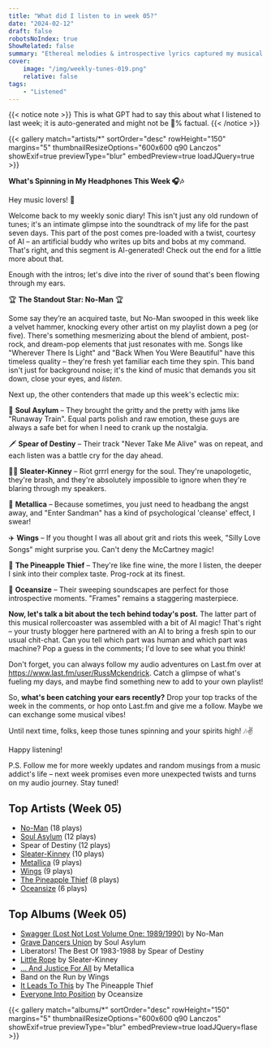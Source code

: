 ```yaml
---
title: "What did I listen to in week 05?"
date: "2024-02-12"
draft: false
robotsNoIndex: true
ShowRelated: false
summary: "Ethereal melodies & introspective lyrics captured my musical soul this week! Join me in embracing No-Man's haunting soundscapes"
cover:
    image: "/img/weekly-tunes-019.png"
    relative: false
tags:
    - "Listened"
---
```


{{< notice note >}}
This is what GPT had to say this about what I listened to last week; it is auto-generated and might not be 💯% factual.
{{< /notice >}}

{{< gallery match="artists/*" sortOrder="desc" rowHeight="150" margins="5" thumbnailResizeOptions="600x600 q90 Lanczos" showExif=true previewType="blur" embedPreview=true loadJQuery=true >}}

**What's Spinning in My Headphones This Week 🎧🎶**

Hey music lovers! 🎸

Welcome back to my weekly sonic diary! This isn't just any old rundown of tunes; it's an intimate glimpse into the soundtrack of my life for the past seven days. This part of the post comes pre-loaded with a twist, courtesy of AI – an artificial buddy who writes up bits and bobs at my command. That's right, and this segment is AI-generated! Check out the end for a little more about that.

Enough with the intros; let's dive into the river of sound that's been flowing through my ears. 

🏆 **The Standout Star: No-Man** 🏆

Some say they’re an acquired taste, but No-Man swooped in this week like a velvet hammer, knocking every other artist on my playlist down a peg (or five). There's something mesmerizing about the blend of ambient, post-rock, and dream-pop elements that just resonates with me. Songs like "Wherever There Is Light" and "Back When You Were Beautiful" have this timeless quality – they're fresh yet familiar each time they spin. This band isn't just for background noise; it's the kind of music that demands you sit down, close your eyes, and *listen*. 

Next up, the other contenders that made up this week's eclectic mix:

🎸 **Soul Asylum** – They brought the gritty and the pretty with jams like "Runaway Train". Equal parts polish and raw emotion, these guys are always a safe bet for when I need to crank up the nostalgia.

🗡️ **Spear of Destiny** – Their track "Never Take Me Alive" was on repeat, and each listen was a battle cry for the day ahead.

👩‍🎤 **Sleater-Kinney** – Riot grrrl energy for the soul. They're unapologetic, they're brash, and they're absolutely impossible to ignore when they're blaring through my speakers.

🤘 **Metallica** – Because sometimes, you just need to headbang the angst away, and "Enter Sandman" has a kind of psychological 'cleanse' effect, I swear!

✈️ **Wings** – If you thought I was all about grit and riots this week, "Silly Love Songs" might surprise you. Can't deny the McCartney magic!

🍍 **The Pineapple Thief** – They're like fine wine, the more I listen, the deeper I sink into their complex taste. Prog-rock at its finest.

🌊 **Oceansize** – Their sweeping soundscapes are perfect for those introspective moments. "Frames" remains a staggering masterpiece.

**Now, let's talk a bit about the tech behind today's post.** The latter part of this musical rollercoaster was assembled with a bit of AI magic! That's right – your trusty blogger here partnered with an AI to bring a fresh spin to our usual chit-chat. Can you tell which part was human and which part was machine? Pop a guess in the comments; I'd love to see what you think!

Don't forget, you can always follow my audio adventures on Last.fm over at https://www.last.fm/user/RussMckendrick. Catch a glimpse of what's fueling my days, and maybe find something new to add to your own playlist!

So, **what's been catching your ears recently?** Drop your top tracks of the week in the comments, or hop onto Last.fm and give me a follow. Maybe we can exchange some musical vibes!

Until next time, folks, keep those tunes spinning and your spirits high! 🎶✌️

Happy listening!

P.S. Follow me for more weekly updates and random musings from a music addict's life – next week promises even more unexpected twists and turns on my audio journey. Stay tuned!

## Top Artists (Week 05)

- [No-Man](https://www.mckendrick.rocks/artist/no-man/) (18 plays)
- [Soul Asylum](https://www.mckendrick.rocks/artist/soul-asylum/) (12 plays)
- Spear of Destiny (12 plays)
- [Sleater-Kinney](https://www.mckendrick.rocks/artist/sleater-kinney/) (10 plays)
- [Metallica](https://www.mckendrick.rocks/artist/metallica/) (9 plays)
- [Wings](https://www.mckendrick.rocks/artist/wings/) (9 plays)
- [The Pineapple Thief](https://www.mckendrick.rocks/artist/the-pineapple-thief/) (8 plays)
- [Oceansize](https://www.mckendrick.rocks/artist/oceansize/) (6 plays)


## Top Albums (Week 05)

- [Swagger (Lost Not Lost Volume One: 1989/1990)](https://www.mckendrick.rocks/albums/swagger-lost-not-lost-volume-one-1989-1990-29642302/) by No-Man
- [Grave Dancers Union](https://www.mckendrick.rocks/albums/grave-dancers-union-7068256/) by Soul Asylum
- Liberators! The Best Of 1983-1988 by Spear of Destiny
- [Little Rope](https://www.mckendrick.rocks/albums/little-rope-29531152/) by Sleater-Kinney
- [… And Justice For All](https://www.mckendrick.rocks/albums/and-justice-for-all-29674207/) by Metallica
- Band on the Run by Wings
- [It Leads To This](https://www.mckendrick.rocks/albums/it-leads-to-this-29741239/) by The Pineapple Thief
- [Everyone Into Position](https://www.mckendrick.rocks/albums/everyone-into-position-1460942/) by Oceansize


{{< gallery match="albums/*" sortOrder="desc" rowHeight="150" margins="5" thumbnailResizeOptions="600x600 q90 Lanczos" showExif=true previewType="blur" embedPreview=true loadJQuery=flase >}}